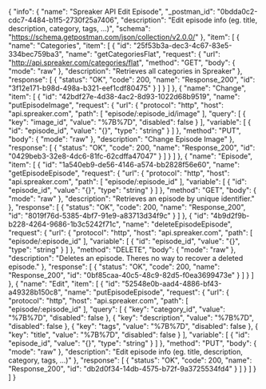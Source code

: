 {
  "info": {
    "name": "Spreaker API Edit Episode",
    "_postman_id": "0bdda0c2-cdc7-4484-b1f5-2730f25a7406",
    "description": "Edit episode info (eg. title, description, category, tags, ...)",
    "schema": "https://schema.getpostman.com/json/collection/v2.0.0/"
  },
  "item": [
    {
      "name": "Categories",
      "item": [
        {
          "id": "25f53b3a-dec3-4c67-83e5-334bec759ba3",
          "name": "getCategoriesFlat",
          "request": {
            "url": "http://api.spreaker.com/categories/flat",
            "method": "GET",
            "body": {
              "mode": "raw"
            },
            "description": "Retrieves all categories in Spreaker"
          },
          "response": [
            {
              "status": "OK",
              "code": 200,
              "name": "Response_200",
              "id": "3f12e171-b98d-498a-b321-eef1cdf80475"
            }
          ]
        }
      ]
    },
    {
      "name": "Change",
      "item": [
        {
          "id": "42bdf27e-4d38-4ac2-8d93-1022d68b9519",
          "name": "putEpisode<episode>Image",
          "request": {
            "url": {
              "protocol": "http",
              "host": "api.spreaker.com",
              "path": [
                "episode/:episode_id/image"
              ],
              "query": [
                {
                  "key": "image_id",
                  "value": "%7B%7D",
                  "disabled": false
                }
              ],
              "variable": [
                {
                  "id": "episode_id",
                  "value": "{}",
                  "type": "string"
                }
              ]
            },
            "method": "PUT",
            "body": {
              "mode": "raw"
            },
            "description": "Change Episode Image"
          },
          "response": [
            {
              "status": "OK",
              "code": 200,
              "name": "Response_200",
              "id": "0429beb3-32e8-4dc6-81fc-62cdffa47047"
            }
          ]
        }
      ]
    },
    {
      "name": "Episode",
      "item": [
        {
          "id": "1a540eb9-de56-4146-a574-bb2828f56e60",
          "name": "getEpisodeEpisode",
          "request": {
            "url": {
              "protocol": "http",
              "host": "api.spreaker.com",
              "path": [
                "episode/:episode_id"
              ],
              "variable": [
                {
                  "id": "episode_id",
                  "value": "{}",
                  "type": "string"
                }
              ]
            },
            "method": "GET",
            "body": {
              "mode": "raw"
            },
            "description": "Retrieves an episode by unique identifier."
          },
          "response": [
            {
              "status": "OK",
              "code": 200,
              "name": "Response_200",
              "id": "8019f76d-5385-4bf7-91e9-a83713d34f9c"
            }
          ]
        },
        {
          "id": "4b9d2f9b-b228-4264-9686-1b3c5242f71c",
          "name": "deleteEpisodeEpisode",
          "request": {
            "url": {
              "protocol": "http",
              "host": "api.spreaker.com",
              "path": [
                "episode/:episode_id"
              ],
              "variable": [
                {
                  "id": "episode_id",
                  "value": "{}",
                  "type": "string"
                }
              ]
            },
            "method": "DELETE",
            "body": {
              "mode": "raw"
            },
            "description": "Deletes an episode. Theres no way to recover a deleted episode."
          },
          "response": [
            {
              "status": "OK",
              "code": 200,
              "name": "Response_200",
              "id": "0bf85caa-40c5-48c9-82d5-f0ea3699473e"
            }
          ]
        }
      ]
    },
    {
      "name": "Edit",
      "item": [
        {
          "id": "52548e0b-aad4-4886-bf43-a49328b150c8",
          "name": "putEpisodeEpisode",
          "request": {
            "url": {
              "protocol": "http",
              "host": "api.spreaker.com",
              "path": [
                "episode/:episode_id"
              ],
              "query": [
                {
                  "key": "category_id",
                  "value": "%7B%7D",
                  "disabled": false
                },
                {
                  "key": "description",
                  "value": "%7B%7D",
                  "disabled": false
                },
                {
                  "key": "tags",
                  "value": "%7B%7D",
                  "disabled": false
                },
                {
                  "key": "title",
                  "value": "%7B%7D",
                  "disabled": false
                }
              ],
              "variable": [
                {
                  "id": "episode_id",
                  "value": "{}",
                  "type": "string"
                }
              ]
            },
            "method": "PUT",
            "body": {
              "mode": "raw"
            },
            "description": "Edit episode info (eg. title, description, category, tags, ...)"
          },
          "response": [
            {
              "status": "OK",
              "code": 200,
              "name": "Response_200",
              "id": "db2d0f34-14db-4575-b72f-9a3725534fd4"
            }
          ]
        }
      ]
    }
  ]
}